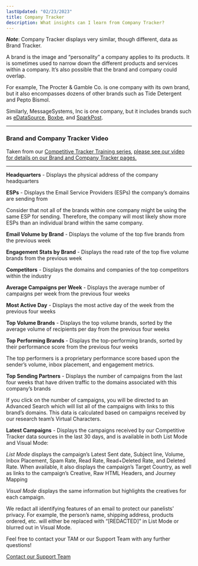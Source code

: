 ```yaml
---
lastUpdated: "02/23/2023"
title: Company Tracker
description: What insights can I learn from Company Tracker?
---
```


***Note***: Company Tracker displays very similar, though different, data as Brand Tracker.

 A brand is the image and “personality” a company applies to its products. It is sometimes used to narrow down the different products and services within a company. It’s also possible that the brand and company could overlap.

 For example, The Procter & Gamble Co. is one company with its own brand, but it also encompasses dozens of other brands such as Tide Detergent and Pepto Bismol.

 Similarly, MessageSystems, Inc is one company, but it includes brands such as [eDataSource](https://www.edatasource.com/), [Boxbe](https://www.boxbe.com/), and [SparkPost](https://www.sparkpost.com/).


---


### Brand and Company Tracker Video


 Taken from our [Competitive Tracker Training series](/analyst/general/need-help-here-is-how-to-reach-us), [please see our video for details on our Brand and Company Tracker pages.](https://youtu.be/faIo8qR_pnQ)

---

**Headquarters** - Displays the physical address of the company headquarters

**ESPs** - Displays the Email Service Providers (ESPs) the company’s domains are sending from

 Consider that not all of the brands within one company might be using the same ESP for sending. Therefore, the company will most likely show more ESPs than an individual brand within the same company.

**Email Volume by Brand** - Displays the volume of the top five brands from the previous week

**Engagement Stats by Brand** - Displays the read rate of the top five volume brands from the previous week

**Competitors** - Displays the domains and companies of the top competitors within the industry

**Average Campaigns per Week** - Displays the average number of campaigns per week from the previous four weeks

**Most Active Day** - Displays the most active day of the week from the previous four weeks

**Top Volume Brands** - Displays the top volume brands, sorted by the average volume of recipients per day from the previous four weeks

**Top Performing Brands** - Displays the top-performing brands, sorted by their performance score from the previous four weeks

 The top performers is a proprietary performance score based upon the sender’s volume, inbox placement, and engagement metrics.

**Top Sending Partners** - Displays the number of campaigns from the last four weeks that have driven traffic to the domains associated with this company’s brands

 If you click on the number of campaigns, you will be directed to an Advanced Search which will list all of the campaigns with links to this brand’s domains. This data is calculated based on campaigns received by our research team’s Virtual Characters.

**Latest Campaigns** - Displays the campaigns received by our Competitive Tracker data sources in the last 30 days, and is available in both List Mode and Visual Mode:

*List Mode* displays the campaign’s Latest Sent date, Subject line, Volume, Inbox Placement, Spam Rate, Read Rate, Read+Deleted Rate, and Deleted Rate. When available, it also displays the campaign’s Target Country, as well as links to the campaign’s Creative, Raw HTML Headers, and Journey Mapping

*Visual Mode* displays the same information but highlights the creatives for each campaign.

 We redact all identifying features of an email to protect our panelists’ privacy. For example, the person’s name, shipping address, products ordered, etc. will either be replaced with “[REDACTED]” in List Mode or blurred out in Visual Mode.

 Feel free to contact your TAM or our Support Team with any further questions!

[Contact our Support Team](mailto:support@edatasource.com?subject=Question%20About%20Company%20Tracker) 
